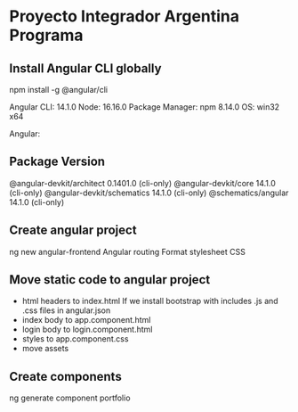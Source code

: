 # Proyecto Integrador Argentina Programa

## Install Angular CLI globally

npm install -g @angular/cli

Angular CLI: 14.1.0
Node: 16.16.0
Package Manager: npm 8.14.0
OS: win32 x64

Angular:

Package                      Version
------------------------------------------------------
@angular-devkit/architect    0.1401.0 (cli-only)
@angular-devkit/core         14.1.0 (cli-only)
@angular-devkit/schematics   14.1.0 (cli-only)
@schematics/angular          14.1.0 (cli-only)

## Create angular project
ng new angular-frontend
Angular routing
Format stylesheet CSS

## Move static code to angular project
- html headers to index.html 
  If we install bootstrap with includes .js and .css files in angular.json
- index body to app.component.html
- login body to login.component.html
- styles to app.component.css
- move assets
## Create components
ng generate component portfolio